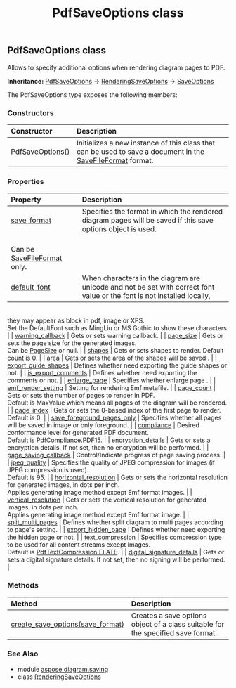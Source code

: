 ﻿---
title: PdfSaveOptions class
second_title: Aspose.Diagram for Python via .NET API References
description: 
type: docs
weight: 120
url: /python-net/aspose.diagram.saving/pdfsaveoptions/
is_root: false
---

## PdfSaveOptions class

Allows to specify additional options when rendering diagram pages to PDF.



**Inheritance:** [PdfSaveOptions](/diagram/python-net/aspose.diagram.saving/pdfsaveoptions) → 
[RenderingSaveOptions](/diagram/python-net/aspose.diagram.saving/renderingsaveoptions) → 
[SaveOptions](/diagram/python-net/aspose.diagram.saving/saveoptions)



The PdfSaveOptions type exposes the following members:

### Constructors
| Constructor | Description |
| :- | :- |
| [PdfSaveOptions()](/diagram/python-net/aspose.diagram.saving/pdfsaveoptions/__init__/#) | Initializes a new instance of this class that can be used to save a document in the [SaveFileFormat](/diagram/python-net/aspose.diagram/savefileformat) format. |


### Properties
| Property | Description |
| :- | :- |
| [save_format](/diagram/python-net/aspose.diagram.saving/pdfsaveoptions/save_format) | Specifies the format in which the rendered diagram pages will be saved if this save options object is used.<br/>Can be [SaveFileFormat](/diagram/python-net/aspose.diagram/savefileformat) only. |
| [default_font](/diagram/python-net/aspose.diagram.saving/pdfsaveoptions/default_font) | When characters in the diagram are unicode and not be set with correct font value or the font is not installed locally,<br/>they may appear as block in pdf, image or XPS.<br/>Set the DefaultFont such as MingLiu or MS Gothic to show these characters. |
| [warning_callback](/diagram/python-net/aspose.diagram.saving/pdfsaveoptions/warning_callback) | Gets or sets warning callback. |
| [page_size](/diagram/python-net/aspose.diagram.saving/pdfsaveoptions/page_size) | Gets or sets the page size for the generated images.<br/>Can be [PageSize](/diagram/python-net/aspose.diagram.saving/pagesize) or null. |
| [shapes](/diagram/python-net/aspose.diagram.saving/pdfsaveoptions/shapes) | Gets or sets shapes to render. Default count is 0. |
| [area](/diagram/python-net/aspose.diagram.saving/pdfsaveoptions/area) | Gets or sets the area of the shapes will be saved . |
| [export_guide_shapes](/diagram/python-net/aspose.diagram.saving/pdfsaveoptions/export_guide_shapes) | Defines whether need exporting the guide shapes or not. |
| [is_export_comments](/diagram/python-net/aspose.diagram.saving/pdfsaveoptions/is_export_comments) | Defines whether need exporting the comments or not. |
| [enlarge_page](/diagram/python-net/aspose.diagram.saving/pdfsaveoptions/enlarge_page) | Specifies whether enlarge page . |
| [emf_render_setting](/diagram/python-net/aspose.diagram.saving/pdfsaveoptions/emf_render_setting) | Setting for rendering Emf metafile. |
| [page_count](/diagram/python-net/aspose.diagram.saving/pdfsaveoptions/page_count) | Gets or sets the number of pages to render in PDF.<br/>Default is MaxValue which means all pages of the diagram will be rendered. |
| [page_index](/diagram/python-net/aspose.diagram.saving/pdfsaveoptions/page_index) | Gets or sets the 0-based index of the first page to render. Default is 0. |
| [save_foreground_pages_only](/diagram/python-net/aspose.diagram.saving/pdfsaveoptions/save_foreground_pages_only) | Specifies whether all pages will be saved in image or only foreground. |
| [compliance](/diagram/python-net/aspose.diagram.saving/pdfsaveoptions/compliance) | Desired conformance level for generated PDF document.<br/>Default is [PdfCompliance.PDF15](/diagram/python-net/aspose.diagram.saving/pdfcompliance#PDF15). |
| [encryption_details](/diagram/python-net/aspose.diagram.saving/pdfsaveoptions/encryption_details) | Gets or sets a encryption details. If not set, then no encryption will be performed. |
| [page_saving_callback](/diagram/python-net/aspose.diagram.saving/pdfsaveoptions/page_saving_callback) | Control/Indicate progress of page saving process. |
| [jpeg_quality](/diagram/python-net/aspose.diagram.saving/pdfsaveoptions/jpeg_quality) | Specifies the quality of JPEG compression for images (if JPEG compression is used).<br/>Default is 95. |
| [horizontal_resolution](/diagram/python-net/aspose.diagram.saving/pdfsaveoptions/horizontal_resolution) | Gets or sets the horizontal resolution for generated images, in dots per inch.<br/>Applies generating image method except Emf format images. |
| [vertical_resolution](/diagram/python-net/aspose.diagram.saving/pdfsaveoptions/vertical_resolution) | Gets or sets the vertical  resolution for generated images, in dots per inch.<br/>Applies generating image method except Emf format image. |
| [split_multi_pages](/diagram/python-net/aspose.diagram.saving/pdfsaveoptions/split_multi_pages) | Defines whether split diagram to multi pages according to page's setting. |
| [export_hidden_page](/diagram/python-net/aspose.diagram.saving/pdfsaveoptions/export_hidden_page) | Defines whether need exporting the hidden page or not. |
| [text_compression](/diagram/python-net/aspose.diagram.saving/pdfsaveoptions/text_compression) | Specifies compression type to be used for all content streams except images.<br/>Default is [PdfTextCompression.FLATE](/diagram/python-net/aspose.diagram.saving/pdftextcompression#FLATE). |
| [digital_signature_details](/diagram/python-net/aspose.diagram.saving/pdfsaveoptions/digital_signature_details) | Gets or sets a digital signature details. If not set, then no signing will be performed. |


### Methods
| Method | Description |
| :- | :- |
| [create_save_options(save_format)](/diagram/python-net/aspose.diagram.saving/pdfsaveoptions/create_save_options/#SaveFileFormat) | Creates a save options object of a class suitable for the specified save format. |


### See Also

* module [aspose.diagram.saving](../)
* class [RenderingSaveOptions](/diagram/python-net/aspose.diagram.saving/renderingsaveoptions)
